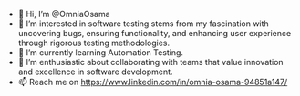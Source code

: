 - 👋 Hi, I’m @OmniaOsama
- 👀 I’m interested in software testing stems from my fascination with uncovering bugs, ensuring functionality, and enhancing user experience through rigorous testing methodologies.
- 🌱 I’m currently learning Automation Testing.
- 💞️ I’m enthusiastic about collaborating with teams that value innovation and excellence in software development.
- 📫 Reach me on https://www.linkedin.com/in/omnia-osama-94851a147/
